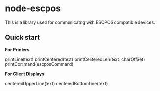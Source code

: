 node-escpos
=================

This is a library used for communicatng with ESCPOS compatible devices.

Quick start
-----------

**For Printers**

printLine(text)
printCentered(text)
printCenteredLen(text, charOffSet)
printCommand(escposCommand)

**For Client Displays**

centeredUpperLine(text)
centeredBottomLine(text)
